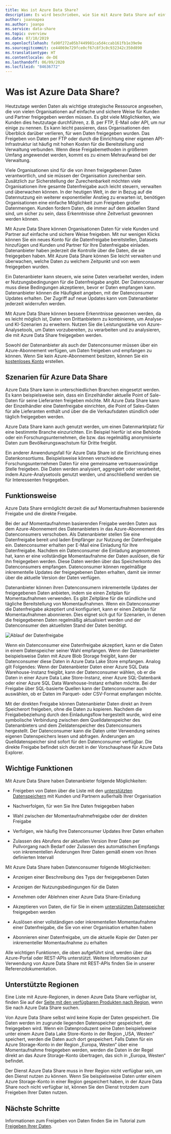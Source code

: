 ```yaml
---
title: Was ist Azure Data Share?
description: Es wird beschrieben, wie Sie mit Azure Data Share auf einfache und sichere Weise Daten für viele Kunden und Partner freigeben.
author: joannapea
ms.author: joanpo
ms.service: data-share
ms.topic: overview
ms.date: 07/10/2019
ms.openlocfilehash: fa90f272a05b7449981ca5d4ccab161fb1e39e9e
ms.sourcegitcommit: ce44069e729fce0cf67c8f3c0c932342c350d890
ms.translationtype: HT
ms.contentlocale: de-DE
ms.lasthandoff: 06/09/2020
ms.locfileid: "84636772"
---
```

# <a name="what-is-azure-data-share"></a>Was ist Azure Data Share?

Heutzutage werden Daten als wichtige strategische Ressource angesehen, die von vielen Organisationen auf einfache und sichere Weise für Kunden und Partner freigegeben werden müssen. Es gibt viele Möglichkeiten, wie Kunden dies heutzutage durchführen, z. B. per FTP, E-Mail oder API, um nur einige zu nennen. Es kann leicht passieren, dass Organisationen den Überblick darüber verlieren, für wen Daten freigegeben wurden. Das Freigeben von Daten per FTP oder durch die Einrichtung einer eigenen API-Infrastruktur ist häufig mit hohen Kosten für die Bereitstellung und Verwaltung verbunden. Wenn diese Freigabemethoden in größerem Umfang angewendet werden, kommt es zu einem Mehraufwand bei der Verwaltung. 

Viele Organisationen sind für die von ihnen freigegebenen Daten verantwortlich, und sie müssen der Organisation zurechenbar sein. Zusätzlich zur Sicherstellung der Zurechenbarkeit möchten viele Organisationen ihre gesamte Datenfreigabe auch leicht steuern, verwalten und überwachen können. In der heutigen Welt, in der in Bezug auf die Datennutzung ein weiterer exponentieller Anstieg zu erwarten ist, benötigen Organisationen eine einfache Möglichkeit zum Freigeben großer Datenmengen. Kunden fordern Daten, die immer auf dem aktuellen Stand sind, um sicher zu sein, dass Erkenntnisse ohne Zeitverlust gewonnen werden können.

Mit Azure Data Share können Organisationen Daten für viele Kunden und Partner auf einfache und sichere Weise freigeben. Mit nur wenigen Klicks können Sie ein neues Konto für die Datenfreigabe bereitstellen, Datasets hinzufügen und Kunden und Partner für Ihre Datenfreigabe einladen. Datenanbieter haben jederzeit die Kontrolle über die Daten, die sie freigegeben haben. Mit Azure Data Share können Sie leicht verwalten und überwachen, welche Daten zu welchem Zeitpunkt und von wem freigegeben wurden. 

Ein Datenanbieter kann steuern, wie seine Daten verarbeitet werden, indem er Nutzungsbedingungen für die Datenfreigabe angibt. Der Datenconsumer muss diese Bedingungen akzeptieren, bevor er Daten empfangen kann. Datenanbieter können die Häufigkeit angeben, mit der Datenconsumer Updates erhalten. Der Zugriff auf neue Updates kann vom Datenanbieter jederzeit widerrufen werden. 

Mit Azure Data Share können bessere Erkenntnisse gewonnen werden, da es leicht möglich ist, Daten von Drittanbietern zu kombinieren, um Analyse- und KI-Szenarien zu erweitern. Nutzen Sie die Leistungsstärke von Azure-Analysetools, um Daten vorzubereiten, zu verarbeiten und zu analysieren, die mit Azure Data Share freigegeben werden. 

Sowohl der Datenanbieter als auch der Datenconsumer müssen über ein Azure-Abonnement verfügen, um Daten freigeben und empfangen zu können. Wenn Sie kein Azure-Abonnement besitzen, können Sie ein [kostenloses Konto](https://azure.microsoft.com/free/) erstellen.

## <a name="scenarios-for-azure-data-share"></a>Szenarien für Azure Data Share

Azure Data Share kann in unterschiedlichen Branchen eingesetzt werden. Es kann beispielsweise sein, dass ein Einzelhändler aktuelle Point of Sale-Daten für seine Lieferanten freigeben möchte. Mit Azure Data Share kann der Einzelhändler eine Datenfreigabe einrichten, die Point of Sales-Daten für alle Lieferanten enthält und über die die Verkaufsdaten stündlich oder täglich freigegeben werden. 

Azure Data Share kann auch genutzt werden, um einen Datenmarktplatz für eine bestimmte Branche einzurichten. Ein Beispiel hierfür ist eine Behörde oder ein Forschungsunternehmen, die bzw. das regelmäßig anonymisierte Daten zum Bevölkerungswachstum für Dritte freigibt. 

Ein anderer Anwendungsfall für Azure Data Share ist die Einrichtung eines Datenkonsortiums. Beispielsweise können verschiedene Forschungsunternehmen Daten für eine gemeinsame vertrauenswürdige Stelle freigeben. Die Daten werden analysiert, aggregiert oder verarbeitet, indem Azure-Analysetools genutzt werden, und anschließend werden sie für Interessenten freigegeben. 

## <a name="how-it-works"></a>Funktionsweise

Azure Data Share ermöglicht derzeit die auf Momentaufnahmen basierende Freigabe und die direkte Freigabe. 

Bei der auf Momentaufnahmen basierenden Freigabe werden Daten aus dem Azure-Abonnement des Datenanbieters in das Azure-Abonnement des Datenconsumers verschoben. Als Datenanbieter stellen Sie eine Datenfreigabe bereit und laden Empfänger zur Nutzung der Datenfreigabe ein. Datenconsumer erhalten per E-Mail eine Einladung für Ihre Datenfreigabe. Nachdem ein Datenconsumer die Einladung angenommen hat, kann er eine vollständige Momentaufnahme der Daten auslösen, die für ihn freigegeben werden. Diese Daten werden über das Speicherkonto des Datenconsumers empfangen. Datenconsumer können regelmäßige inkrementelle Updates der freigegebenen Daten erhalten, damit sie immer über die aktuelle Version der Daten verfügen. 

Datenanbieter können ihren Datenconsumern inkrementelle Updates der freigegebenen Daten anbieten, indem sie einen Zeitplan für Momentaufnahmen verwenden. Es gibt Zeitpläne für die stündliche und tägliche Bereitstellung von Momentaufnahmen. Wenn ein Datenconsumer die Datenfreigabe akzeptiert und konfiguriert, kann er einen Zeitplan für Momentaufnahmen abonnieren. Dies eignet sich gut für Szenarien, in denen die freigegebenen Daten regelmäßig aktualisiert werden und der Datenconsumer den aktuellsten Stand der Daten benötigt. 

![Ablauf der Datenfreigabe](media/data-share-flow.png)

Wenn ein Datenconsumer eine Datenfreigabe akzeptiert, kann er die Daten in einem Datenspeicher seiner Wahl empfangen. Wenn der Datenanbieter beispielsweise Daten mit Azure Blob Storage freigibt, kann der Datenconsumer diese Daten in Azure Data Lake Store empfangen. Analog gilt Folgendes: Wenn der Datenanbieter Daten einer Azure SQL Data Warehouse-Instanz freigibt, kann der Datenconsumer wählen, ob er die Daten in einer Azure Data Lake Store-Instanz, einer Azure SQL-Datenbank oder einer Azure SQL Data Warehouse-Instanz erhalten möchte. Bei der Freigabe über SQL-basierte Quellen kann der Datenconsumer auch auswählen, ob er Daten im Parquet- oder CSV-Format empfangen möchte. 

Mit der direkten Freigabe können Datenanbieter Daten direkt an ihrem Speicherort freigeben, ohne die Daten zu kopieren. Nachdem die Freigabebeziehung durch den Einladungsflow hergestellt wurde, wird eine symbolische Verbindung zwischen dem Quelldatenspeicher des Datenanbieters und dem Zieldatenspeicher des Datenconsumers hergestellt. Der Datenconsumer kann die Daten unter Verwendung seines eigenen Datenspeichers lesen und abfragen. Änderungen am Quelldatenspeicher sind sofort für den Datenconsumer verfügbar. Die direkte Freigabe befindet sich derzeit in der Vorschauphase für Azure Data Explorer.

## <a name="key-capabilities"></a>Wichtige Funktionen

Mit Azure Data Share haben Datenanbieter folgende Möglichkeiten:

* Freigeben von Daten über die Liste mit den [unterstützten Datenspeichern](supported-data-stores.md) mit Kunden und Partnern außerhalb Ihrer Organisation

* Nachverfolgen, für wen Sie Ihre Daten freigegeben haben

* Wahl zwischen der Momentaufnahmefreigabe oder der direkten Freigabe

* Verfolgen, wie häufig Ihre Datenconsumer Updates Ihrer Daten erhalten

* Zulassen des Abrufens der aktuellen Version Ihrer Daten per Pullvorgang nach Bedarf oder Zulassen des automatischen Empfangs von inkrementellen Änderungen Ihrer Daten gemäß einem von Ihnen definierten Intervall

Mit Azure Data Share haben Datenconsumer folgende Möglichkeiten: 

* Anzeigen einer Beschreibung des Typs der freigegebenen Daten

* Anzeigen der Nutzungsbedingungen für die Daten

* Annehmen oder Ablehnen einer Azure Data Share-Einladung

* Akzeptieren von Daten, die für Sie in einem [unterstützten Datenspeicher](supported-data-stores.md) freigegeben werden

* Auslösen einer vollständigen oder inkrementellen Momentaufnahme einer Datenfreigabe, die Sie von einer Organisation erhalten haben

* Abonnieren einer Datenfreigabe, um die aktuelle Kopie der Daten per inkrementeller Momentaufnahme zu erhalten

Alle wichtigen Funktionen, die oben aufgeführt sind, werden über das Azure-Portal oder REST-APIs unterstützt. Weitere Informationen zur Verwendung von Azure Data Share mit REST-APIs finden Sie in unserer Referenzdokumentation. 

## <a name="supported-regions"></a>Unterstützte Regionen

Eine Liste mit Azure-Regionen, in denen Azure Data Share verfügbar ist, finden Sie auf der [Seite mit den verfügbaren Produkten nach Region](https://azure.microsoft.com/global-infrastructure/services/?products=data-share), wenn Sie nach Azure Data Share suchen. 

Von Azure Data Share selbst wird keine Kopie der Daten gespeichert. Die Daten werden im zugrunde liegenden Datenspeicher gespeichert, der freigegeben wird. Wenn ein Datenproduzent seine Daten beispielsweise unter einem Azure Data Lake Store-Konto in der Region „USA, Westen“ speichert, werden die Daten auch dort gespeichert. Falls Daten für ein Azure Storage-Konto in der Region „Europa, Westen“ über eine Momentaufnahme freigegeben werden, werden die Daten in der Regel direkt an das Azure Storage-Konto übertragen, das sich in „Europa, Westen“ befindet.

Der Dienst Azure Data Share muss in Ihrer Region nicht verfügbar sein, um den Dienst nutzen zu können. Wenn Sie beispielsweise Daten unter einem Azure Storage-Konto in einer Region gespeichert haben, in der Azure Data Share noch nicht verfügbar ist, können Sie den Dienst trotzdem zum Freigeben Ihrer Daten nutzen. 

## <a name="next-steps"></a>Nächste Schritte

Informationen zum Freigeben von Daten finden Sie im Tutorial zum [Freigeben Ihrer Daten](share-your-data.md).
